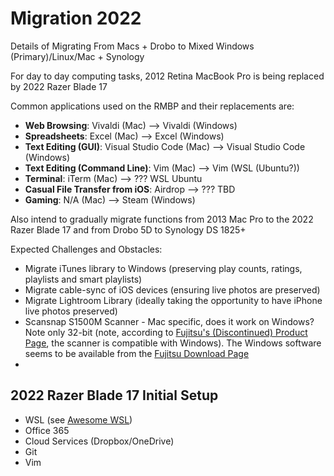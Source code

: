 Migration 2022
==============

Details of Migrating From Macs + Drobo to Mixed Windows (Primary)/Linux/Mac + Synology


For day to day computing tasks, 2012 Retina MacBook Pro is being replaced by 2022 Razer Blade 17

Common applications used on the RMBP and their replacements are:

- **Web Browsing**: Vivaldi (Mac) --> Vivaldi (Windows)
- **Spreadsheets**: Excel (Mac) --> Excel (Windows)
- **Text Editing (GUI)**: Visual Studio Code (Mac) --> Visual Studio Code (Windows)
- **Text Editing (Command Line)**: Vim (Mac) --> Vim (WSL (Ubuntu?))
- **Terminal**: iTerm (Mac) --> ??? WSL Ubuntu
- **Casual File Transfer from iOS**: Airdrop --> ??? TBD
- **Gaming**: N/A (Mac) --> Steam (Windows)


Also intend to gradually migrate functions from 2013 Mac Pro to the 2022 Razer Blade 17 and from Drobo 5D to Synology DS 1825+


Expected Challenges and Obstacles:

- Migrate iTunes library to Windows (preserving play counts, ratings, playlists and smart playlists)
- Migrate cable-sync of iOS devices (ensuring live photos are preserved)
- Migrate Lightroom Library (ideally taking the opportunity to have iPhone live photos preserved)
- Scansnap S1500M Scanner - Mac specific, does it work on Windows? Note only 32-bit (note, according to [Fujitsu's (Discontinued) Product Page][fuji01], the scanner is compatible with Windows). The Windows software seems to be available from the [Fujitsu Download Page][fuji02]
- 



2022 Razer Blade 17 Initial Setup
---------------------------------

- WSL (see [Awesome WSL][gith01])
- Office 365
- Cloud Services (Dropbox/OneDrive)
- Git
- Vim










[fuji01]: https://www.fujitsu.com/ca/en/products/computing/peripheral/scanners/scansnap/discontinued/s1500m/s1500m.html
[fuji02]: https://www.fujitsu.com/global/support/products/computing/peripheral/scanners/scansnap/software/s1500.html
[gith01]: https://github.com/sirredbeard/Awesome-WSL
